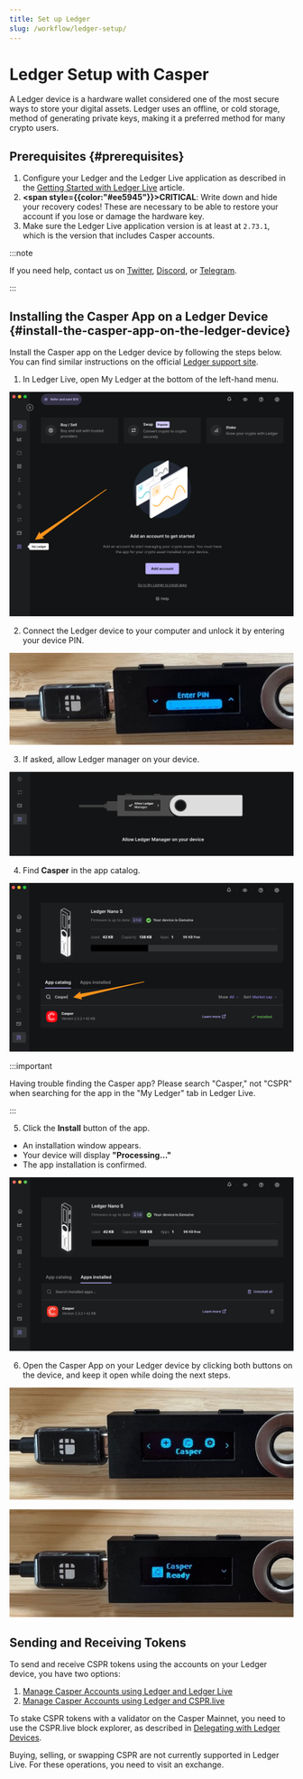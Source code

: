 ```yaml
---
title: Set up Ledger
slug: /workflow/ledger-setup/
---
```


# Ledger Setup with Casper



A Ledger device is a hardware wallet considered one of the most secure ways to store your digital assets. Ledger uses an offline, or cold storage, method of generating private keys, making it a preferred method for many crypto users. 

## Prerequisites {#prerequisites}

1. Configure your Ledger and the Ledger Live application as described in the [Getting Started with Ledger Live](https://support.ledger.com/hc/en-us/articles/4404389503889?docs=true) article.
2. **<span style={{color:"#ee5945"}}>CRITICAL</span>**: Write down and hide your recovery codes! These are necessary to be able to restore your account if you lose or damage the hardware key.
3. Make sure the Ledger Live application version is at least at `2.73.1`, which is the version that includes Casper accounts.

:::note

If you need help, contact us on [Twitter](https://twitter.com/Casper_Network), [Discord](https://discord.com/invite/casperblockchain), or [Telegram](https://t.me/casperblockchain).

:::

## Installing the Casper App on a Ledger Device {#install-the-casper-app-on-the-ledger-device}

Install the Casper app on the Ledger device by following the steps below. You can find similar instructions on the official [Ledger support site](https://support.ledger.com/hc/en-us/articles/4416379141009-Casper-CSPR-?docs=true).

1. In Ledger Live, open My Ledger at the bottom of the left-hand menu.

![Open My Ledger](./_ledger-cspr-live/ledger-live/open-my-ledger.png)

2. Connect the Ledger device to your computer and unlock it by entering your device PIN.

![Unlock your Ledger device](./_ledger-cspr-live/ledger-live/casper-unlock.png)

3. If asked, allow Ledger manager on your device.

![Allow Ledger](./_ledger-cspr-live/ledger-live/allow-ledger.png)

4.  Find **Casper** in the app catalog.

![Find the Casper app](./_ledger-cspr-live/ledger-live/find-casper.png)

:::important

Having trouble finding the Casper app?
Please search "Casper," not "CSPR" when searching for the app in the "My Ledger" tab in Ledger Live.

:::

5.  Click the **Install** button of the app.

   - An installation window appears.
   - Your device will display **"Processing..."**
   - The app installation is confirmed.

![Casper installation confirmed](./_ledger-cspr-live/ledger-live/casper-installed.png)

6. Open the Casper App on your Ledger device by clicking both buttons on the device, and keep it open while doing the next steps.

![Select Casper on Ledger](./_ledger-cspr-live/ledger-live/select-casper.png)

![Casper app is ready](./_ledger-cspr-live/ledger-live/casper-ready.png)

## Sending and Receiving Tokens

To send and receive CSPR tokens using the accounts on your Ledger device, you have two options:

1. [Manage Casper Accounts using Ledger and Ledger Live](./ledger-live.md)
2. [Manage Casper Accounts using Ledger and CSPR.live](./ledger-cspr-live.md)

To stake CSPR tokens with a validator on the Casper Mainnet, you need to use the CSPR.live block explorer, as described in [Delegating with Ledger Devices](./staking-ledger.md).

Buying, selling, or swapping CSPR are not currently supported in Ledger Live. For these operations, you need to visit an exchange.
